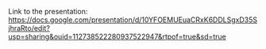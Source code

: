 Link to the presentation:
https://docs.google.com/presentation/d/10YFOEMUEuaCRxK6DDLSgxD35SjhraRto/edit?usp=sharing&ouid=112738522280937522947&rtpof=true&sd=true
